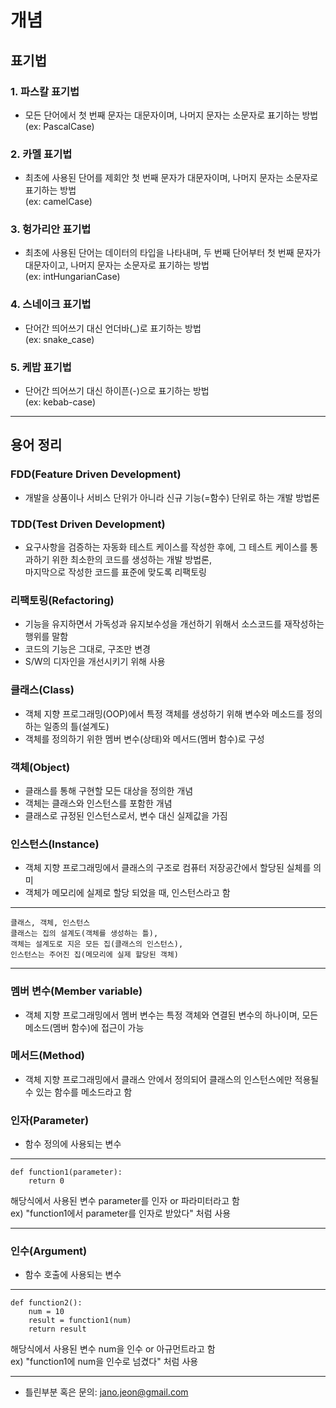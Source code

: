 개념
====
표기법
------
### 1. 파스칼 표기법
- 모든 단어에서 첫 번째 문자는 대문자이며, 나머지 문자는 소문자로 표기하는 방법   
(ex: PascalCase)

### 2. 카멜 표기법
- 최초에 사용된 단어를 제회안 첫 번째 문자가 대문자이며, 나머지 문자는 소문자로 표기하는 방법   
(ex: camelCase)

### 3. 헝가리안 표기법
- 최초에 사용된 단어는 데이터의 타입을 나타내며, 두 번째 단어부터 첫 번째 문자가 대문자이고, 나머지 문자는 소문자로 표기하는 방법   
(ex: intHungarianCase)

### 4. 스네이크 표기법
- 단어간 띄어쓰기 대신 언더바(_)로 표기하는 방법   
(ex: snake_case)

### 5. 케밥 표기법
- 단어간 띄어쓰기 대신 하이픈(-)으로 표기하는 방법   
(ex: kebab-case)

- - -
용어 정리
---------
### FDD(Feature Driven Development)
- 개발을 상품이나 서비스 단위가 아니라 신규 기능(=함수) 단위로 하는 개발 방법론

### TDD(Test Driven Development)
- 요구사항을 검증하는 자동화 테스트 케이스를 작성한 후에,
그 테스트 케이스를 통과하기 위한 최소한의 코드를 생성하는 개발 방법론,   
마지막으로 작성한 코드를 표준에 맞도록 리팩토링

### 리팩토링(Refactoring)
- 기능을 유지하면서 가독성과 유지보수성을 개선하기 위해서 소스코드를 재작성하는 행위를 말함
- 코드의 기능은 그대로, 구조만 변경
- S/W의 디자인을 개선시키기 위해 사용

### 클래스(Class)
- 객체 지향 프로그래밍(OOP)에서 특정 객체를 생성하기 위해 변수와 메소드를 정의하는 일종의 틀(설계도)
- 객체를 정의하기 위한 멤버 변수(상태)와 메서드(멤버 함수)로 구성

### 객체(Object)
- 클래스를 통해 구현할 모든 대상을 정의한 개념
- 객체는 클래스와 인스턴스를 포함한 개념
- 클래스로 규정된 인스턴스로서, 변수 대신 실제값을 가짐

### 인스턴스(Instance)
- 객체 지향 프로그래밍에서 클래스의 구조로 컴퓨터 저장공간에서 할당된 실체를 의미
- 객체가 메모리에 실제로 할당 되었을 때, 인스턴스라고 함
- - -
    클래스, 객체, 인스턴스
    클래스는 집의 설계도(객체를 생성하는 틀),   
    객체는 설계도로 지은 모든 집(클래스의 인스턴스),   
    인스턴스는 주어진 집(메모리에 실제 할당된 객체)
- - -

### 멤버 변수(Member variable)
- 객체 지향 프로그래밍에서 멤버 변수는 특정 객체와 연결된 변수의 하나이며, 모든 메소드(멤버 함수)에 접근이 가능

### 메서드(Method)
- 객체 지향 프로그래밍에서 클래스 안에서 정의되어 클래스의 인스턴스에만 적용될 수 있는 함수를 메소드라고 함

### 인자(Parameter)
- 함수 정의에 사용되는 변수
- - -
    def function1(parameter):
        return 0
해당식에서 사용된 변수 parameter를 인자 or 파라미터라고 함   
ex) "function1에서 parameter를 인자로 받았다" 처럼 사용
- - -
### 인수(Argument)
- 함수 호출에 사용되는 변수
- - -
    def function2():
        num = 10
        result = function1(num)
        return result
해당식에서 사용된 변수 num을 인수 or 아규먼트라고 함   
ex) "function1에 num을 인수로 넘겼다" 처럼 사용
- - -
- 틀린부분 혹은 문의: <jano.jeon@gmail.com>